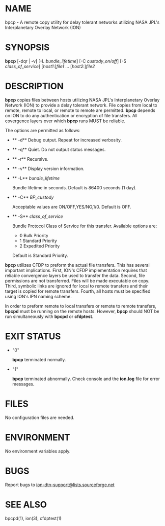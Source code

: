 # NAME

bpcp - A remote copy utility for delay tolerant networks utilizing
NASA JPL's Interplanetary Overlay Network (ION)

# SYNOPSIS

**bpcp** \[-dqr | -v\] \[-L _bundle\_lifetime_\] \[-C _custody\_on/off_\] 
\[-S _class\_of\_service_\] \[_host1_:\]_file1_ ... \[_host2_:\]_file2_	

# DESCRIPTION

**bpcp** copies files between hosts utilizing NASA JPL's Interplanetary
Overlay Network (ION) to provide a delay tolerant network. File copies
from local to remote, remote to local, or remote to remote are permitted.
**bpcp** depends on ION to do any authentication or encryption of file transfers.
All covergence layers over which **bpcp** runs MUST be reliable.

The options are permitted as follows:

- ** -d**	Debug output. Repeat for increased verbosity.
- ** -q**	Quiet. Do not output status messages.
- ** -r**	Recursive.
- ** -v**	Display version information.
- ** -L** _bundle\_lifetime_

    Bundle lifetime in seconds. Default is 86400 seconds (1 day).

- ** -C** _BP\_custody_

    Acceptable values are ON/OFF,YES/NO,1/0. Default is OFF.

- ** -S** _class\_of\_service_

    Bundle Protocol Class of Service for this transfer. Available options are:

    - 0	Bulk Priority
    - 1	Standard Priority
    - 2	Expedited Priority

    Default is Standard Priority.

**bpcp** utilizes CFDP to preform the actual file transfers. This has several
important implications. First, ION's CFDP implementation requires that reliable
convergence layers be used to transfer the data. Second, file permissions are
not transferred. Files will be made executable on copy. Third, symbolic links
are ignored for local to remote transfers and their target is copied for remote
transfers. Fourth, all hosts must be specified using ION's IPN naming scheme.

In order to preform remote to local transfers or remote to remote transfers,
**bpcpd** must be running on the remote hosts. However, **bpcp** should NOT
be run simultaneously with **bpcpd** or **cfdptest**.

# EXIT STATUS

- "0"

    **bpcp** terminated normally.

- "1"

    **bpcp** terminated abnormally. Check console and the **ion.log** file for error messages.

# FILES

No configuration files are needed.

# ENVIRONMENT

No environment variables apply.

# BUGS

Report bugs to <ion-dtn-support@lists.sourceforge.net>

# SEE ALSO

bpcpd(1), ion(3), cfdptest(1)

